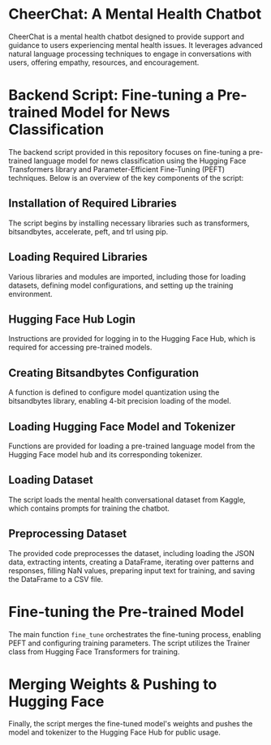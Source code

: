 # CheerChat: A Mental Health Chatbot

CheerChat is a mental health chatbot designed to provide support and guidance to users experiencing mental health issues. It leverages advanced natural language processing techniques to engage in conversations with users, offering empathy, resources, and encouragement.

# Backend Script: Fine-tuning a Pre-trained Model for News Classification

The backend script provided in this repository focuses on fine-tuning a pre-trained language model for news classification using the Hugging Face Transformers library and Parameter-Efficient Fine-Tuning (PEFT) techniques. Below is an overview of the key components of the script:

## Installation of Required Libraries

The script begins by installing necessary libraries such as transformers, bitsandbytes, accelerate, peft, and trl using pip.

## Loading Required Libraries

Various libraries and modules are imported, including those for loading datasets, defining model configurations, and setting up the training environment.

## Hugging Face Hub Login

Instructions are provided for logging in to the Hugging Face Hub, which is required for accessing pre-trained models.

## Creating Bitsandbytes Configuration

A function is defined to configure model quantization using the bitsandbytes library, enabling 4-bit precision loading of the model.

## Loading Hugging Face Model and Tokenizer

Functions are provided for loading a pre-trained language model from the Hugging Face model hub and its corresponding tokenizer.

## Loading Dataset

The script loads the mental health conversational dataset from Kaggle, which contains prompts for training the chatbot.

## Preprocessing Dataset

The provided code preprocesses the dataset, including loading the JSON data, extracting intents, creating a DataFrame, iterating over patterns and responses, filling NaN values, preparing input text for training, and saving the DataFrame to a CSV file.

# Fine-tuning the Pre-trained Model

The main function `fine_tune` orchestrates the fine-tuning process, enabling PEFT and configuring training parameters. The script utilizes the Trainer class from Hugging Face Transformers for training.

# Merging Weights & Pushing to Hugging Face

Finally, the script merges the fine-tuned model's weights and pushes the model and tokenizer to the Hugging Face Hub for public usage.
